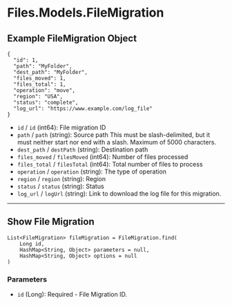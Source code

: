 # Files.Models.FileMigration

## Example FileMigration Object

```
{
  "id": 1,
  "path": "MyFolder",
  "dest_path": "MyFolder",
  "files_moved": 1,
  "files_total": 1,
  "operation": "move",
  "region": "USA",
  "status": "complete",
  "log_url": "https://www.example.com/log_file"
}
```

* `id` / `id`  (int64): File migration ID
* `path` / `path`  (string): Source path This must be slash-delimited, but it must neither start nor end with a slash. Maximum of 5000 characters.
* `dest_path` / `destPath`  (string): Destination path
* `files_moved` / `filesMoved`  (int64): Number of files processed
* `files_total` / `filesTotal`  (int64): Total number of files to process
* `operation` / `operation`  (string): The type of operation
* `region` / `region`  (string): Region
* `status` / `status`  (string): Status
* `log_url` / `logUrl`  (string): Link to download the log file for this migration.


---

## Show File Migration

```
List<FileMigration> fileMigration = FileMigration.find(
    Long id, 
    HashMap<String, Object> parameters = null,
    HashMap<String, Object> options = null
)
```

### Parameters

* `id` (Long): Required - File Migration ID.
